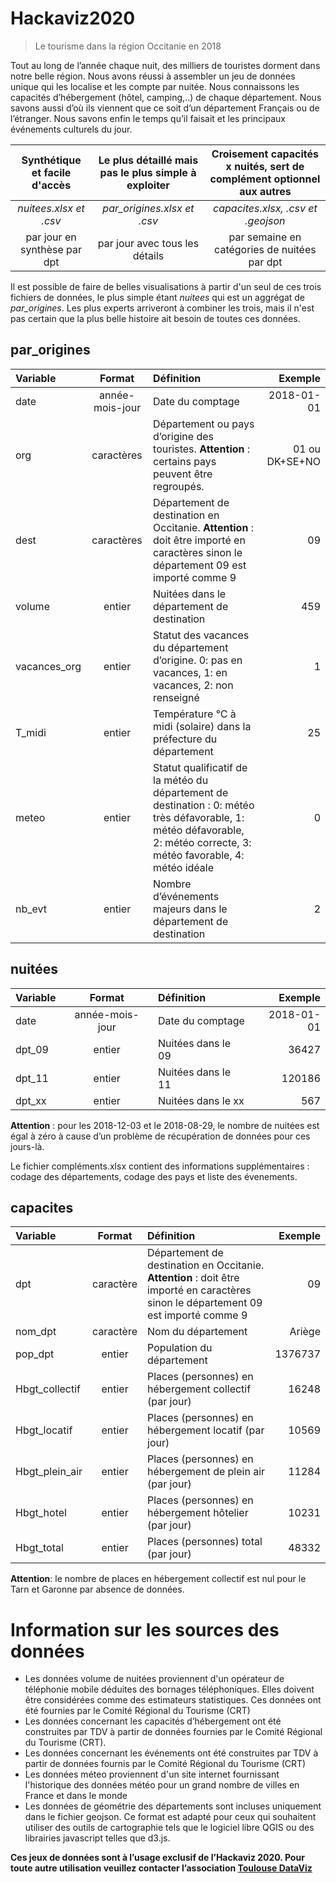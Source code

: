 # Hackaviz2020
> Le tourisme dans la région Occitanie en 2018

Tout au long de l’année chaque nuit, des milliers de touristes dorment dans notre belle région. Nous avons réussi à assembler un jeu de données unique qui les localise et les compte par nuitée. Nous connaissons les capacités d’hébergement (hôtel, camping,..) de chaque département. Nous savons aussi d’où ils viennent que ce soit d’un département Français ou de l’étranger. Nous savons enfin le temps qu’il faisait et les principaux événements culturels du jour.

| Synthétique et facile d'accès | Le plus détaillé mais pas le plus simple à exploiter | Croisement capacités x nuités, sert de complément optionnel aux autres| 
| :--: | :--: | :--: |
|  *nuitees.xlsx et .csv* | *par_origines.xlsx et .csv* | *capacites.xlsx, .csv et .geojson* |
| par jour en synthèse par dpt | par jour avec tous les détails | par semaine en catégories de nuitées par dpt |

Il est possible de faire de belles visualisations à partir d'un seul de ces trois fichiers de données, le plus simple étant *nuitees* qui est un aggrégat de *par_origines*. Les plus experts arriveront à combiner les trois, mais il n'est pas certain que la plus belle histoire ait besoin de toutes ces données. 

## par_origines

| Variable | Format | Définition | Exemple | 
| :-- | :--: | :-- | --: |
| date | année-mois-jour | Date du comptage | 2018-01-01 |
| org | caractères | Département ou pays d’origine des touristes. **Attention** : certains pays peuvent être regroupés. | 01 ou DK+SE+NO |
| dest | caractères | Département de destination en Occitanie. **Attention** : doit être importé en caractères sinon le département 09 est importé comme 9 | 09 |
| volume | entier | Nuitées dans le département de destination | 459 |
| vacances_org | entier | Statut des vacances du département d’origine. 0: pas en vacances, 1: en vacances, 2: non renseigné | 1 |
| T_midi | entier |  Température °C à midi (solaire) dans la préfecture du département | 25 |
| meteo | entier | Statut qualificatif de la météo du département de destination : 0: météo très défavorable, 1: météo défavorable, 2: météo correcte, 3: météo favorable, 4: météo idéale | 0 |
| nb_evt | entier| Nombre d’événements majeurs dans le département de destination | 2 |


## nuitées

| Variable | Format | Définition | Exemple |
| :-- | :--: | :-- | --: |
| date | année-mois-jour | Date du comptage | 2018-01-01 |
| dpt_09 | entier | Nuitées dans le 09 | 36427 |
| dpt_11 | entier | Nuitées dans le 11 | 120186 |
| dpt_xx | entier | Nuitées dans le xx | 567 |

**Attention** : pour les 2018-12-03 et le 2018-08-29, le nombre de nuitées est égal à zéro à cause d’un problème de récupération de données pour ces jours-là.

Le fichier compléments.xlsx contient des informations supplémentaires : codage des départements, codage des pays et liste des évenements.


## capacites

| Variable | Format | Définition | Exemple |
| :-- | :--: | :-- | --: |
| dpt | caractère| Département de destination en Occitanie. **Attention** : doit être importé en caractères sinon le département 09 est importé comme 9 | 09 |
| nom_dpt | caractère | Nom du département| Ariège|
| pop_dpt | entier| Population du département| 1376737 |
| Hbgt_collectif | entier | Places (personnes) en hébergement collectif (par jour) | 16248|
| Hbgt_locatif | entier| Places (personnes) en hébergement locatif (par jour) | 10569 |
| Hbgt_plein_air |entier| Places (personnes) en hébergement de plein air (par jour) | 11284 |
| Hbgt_hotel | entier | Places (personnes) en hébergement hôtelier (par jour) | 10231 |
| Hbgt_total | entier | Places (personnes) total (par jour) | 48332 |

**Attention**:  le nombre de places en hébergement collectif est nul pour le Tarn et Garonne par absence de données.

# Information sur les sources des données 

* Les données volume de nuitées proviennent d'un opérateur de téléphonie mobile déduites des bornages téléphoniques. Elles doivent être considérées comme des estimateurs statistiques. Ces données ont été fournies par le Comité Régional du Tourisme (CRT) 
* Les données concernant les capacités d’hébergement ont été construites par TDV à partir de données fournies par le Comité Régional du Tourisme (CRT).
* Les données concernant les événements ont été construites par TDV à partir de données fournis par le Comité Régional du Tourisme (CRT)
* Les données méteo proviennent d'un site internet fournissant l'historique des données météo pour un grand nombre de villes en France et dans le monde
* Les données de géométrie des départements sont incluses uniquement dans le fichier geojson. Ce format est adapté pour ceux qui souhaitent utiliser des outils de cartographie tels que le logiciel libre QGIS ou des librairies javascript telles que d3.js.

**Ces jeux de données sont à l’usage exclusif de l’Hackaviz 2020. Pour toute autre utilisation veuillez contacter l’association [Toulouse DataViz](mailto:contact@toulouse-dataviz.fr)**

